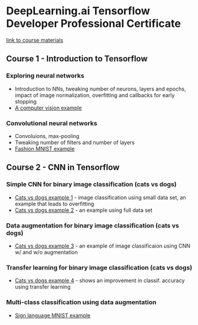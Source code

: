 
# DeepLearning.ai Tensorflow Developer Professional Certificate 
[link to course materials](https://www.coursera.org/professional-certificates/tensorflow-in-practice)

## Course 1 - Introduction to Tensorflow

### Exploring neural networks
* Introduction to NNs, tweaking number of neurons,  layers and epochs, impact of  image normalization, overfitting and callbacks for early stopping
* [A computer vision example](https://github.com/pkliui/machine-learning/blob/master/tensorflow-developer-specialization/course1-intro-to-tensorflow/Copy_of_Course_1_A_computer_vision_example.md)

### Convolutional neural networks
* Convoluions, max-pooling
* Tweaking number of filters and number of layers
* [Fashion MNIST example](https://github.com/pkliui/machine-learning/blob/master/tensorflow-developer-specialization/course1-intro-to-tensorflow/Copy_of_Course_1_Convolutional_nets.md)


## Course 2 - CNN in Tensorflow

### Simple CNN for binary image classification (cats vs dogs)

* [Cats vs dogs example 1](https://github.com/pkliui/machine-learning/blob/master/tensorflow-developer-specialization/course2-cnns-in-tensorflow/week1/Course_2_Cats_vs_Dogs_Classification_Simple_Model_Overfitting_Example.md) - image classification using small data set, an example that leads to overfitting
* [Cats vs dogs example 2](https://github.com/pkliui/machine-learning/blob/master/tensorflow-developer-specialization/course2-cnns-in-tensorflow/week1/Course_2_Exercise_1_Cats_vs_Dogs_Full_Dataset.md) - an example using full data set

### Data augmentation for binary image classification (cats vs dogs)
* [Cats vs dogs example 3](https://github.com/pkliui/machine-learning/blob/master/tensorflow-developer-specialization/course2-cnns-in-tensorflow/week2/Course_2_Lesson_2_Cats_vs_Dogs_With_and_Without_Augmentation.md) - an example of image classificaion using CNN w/ and w/o augmentation

### Transfer learning for binary image classification (cats vs dogs)
* [Cats vs dogs example 4](https://github.com/pkliui/machine-learning/blob/master/tensorflow-developer-specialization/course2-cnns-in-tensorflow/week3/Course_2_Example_Applying_Transfer_Learning_to_Cats_v_Dogs.md) - shows an improvement in classif. accuracy using transfer learning

### Multi-class classification using data augmentation 
* [Sign language MNIST example](https://github.com/pkliui/machine-learning/blob/master/tensorflow-developer-specialization/course2-cnns-in-tensorflow/week4/Course_2_Exercise_4_Multi_class_classifier_using_Augmentation.md)
